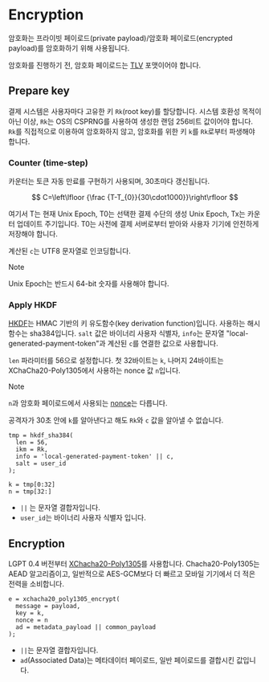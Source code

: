 # Encryption

암호화는 프라이빗 페이로드(private payload)/암호화 페이로드(encrypted payload)를 암호화하기 위해 사용됩니다.

암호화를 진행하기 전, 암호화 페이로드는 [TLV](./TLV.md) 포맷이어야 합니다.

## Prepare key

결제 시스템은 사용자마다 고유한 키 `Rk`(root key)를 할당합니다. 시스템 호환성 목적이 아닌 이상, `Rk`는 OS의 CSPRNG를 사용하여 생성한 랜덤 256비트 값이어야 합니다. `Rk`를 직접적으로 이용하여 암호화하지 않고, 암호화를 위한 키 `k`를 `Rk`로부터 파생해야 합니다.

### Counter (time-step)

카운터는 토큰 자동 만료를 구현하기 사용되며, 30초마다 갱신됩니다.

$$
C=\left\lfloor {\frac {T-T_{0}}{30\cdot1000}}\right\rfloor
$$

여기서 T는 현재 Unix Epoch, T0는 선택한 결제 수단의 생성 Unix Epoch, Tx는 카운터 업데이트 주기입니다. T0는 사전에 결제 서버로부터 받아와 사용자 기기에 안전하게 저장해야 합니다.

계산된 `c`는 UTF8 문자열로 인코딩합니다.

> [!NOTE]  
> Unix Epoch는 반드시 64-bit 숫자를 사용해야 합니다.

### Apply HKDF

[HKDF](https://datatracker.ietf.org/doc/html/rfc5869)는 HMAC 기반의 키 유도함수(key derivation function)입니다.
사용하는 해시함수는 sha384입니다. `salt` 값은 바이너리 사용자 식별자, `info`는 문자열 "local-generated-payment-token"과 계산된 `c`를 연결한 값으로 사용합니다.

`len` 파라미터를 56으로 설정합니다. 첫 32바이트는 `k`, 나머지 24바이트는 XChaCha20-Poly1305에서 사용하는 nonce 값 `n`입니다.

> [!NOTE]
> `n`과 암호화 페이로드에서 사용되는 [nonce](./1-Payload.md#nonce)는 다릅니다.

공격자가 30초 안에 `k`를 알아낸다고 해도 `Rk`와 `c` 값을 알아낼 수 없습니다.

```text
tmp = hkdf_sha384(
  len = 56,
  ikm = Rk,
  info = 'local-generated-payment-token' || c,
  salt = user_id
);

k = tmp[0:32]
n = tmp[32:]
```

- `||` 는 문자열 결합자입니다.
- `user_id`는 바이너리 사용자 식별자 입니다.

## Encryption

LGPT 0.4 버전부터 [XChacha20-Poly1305](https://datatracker.ietf.org/doc/html/draft-arciszewski-xchacha-03)를 사용합니다.
Chacha20-Poly1305는 AEAD 알고리즘이고, 일반적으로 AES-GCM보다 더 빠르고 모바일 기기에서 더 적은 전력을 소비합니다.

```text
e = xchacha20_poly1305_encrypt(
  message = payload,
  key = k,
  nonce = n
  ad = metadata_payload || common_payload
);
```

- `||`는 문자열 결합자입니다.
- `ad`(Associated Data)는 메타데이터 페이로드, 일반 페이로드를 결합시킨 값입니다.
